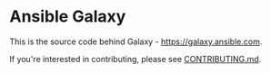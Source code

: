 Ansible Galaxy
==============

This is the source code behind Galaxy - https://galaxy.ansible.com.

If you're interested in contributing, please see [CONTRIBUTING.md](./CONTRIBUTING.md).